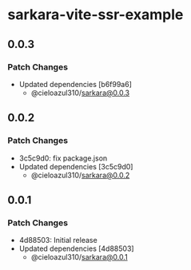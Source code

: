 # sarkara-vite-ssr-example

## 0.0.3

### Patch Changes

- Updated dependencies [b6f99a6]
  - @cieloazul310/sarkara@0.0.3

## 0.0.2

### Patch Changes

- 3c5c9d0: fix package.json
- Updated dependencies [3c5c9d0]
  - @cieloazul310/sarkara@0.0.2

## 0.0.1

### Patch Changes

- 4d88503: Initial release
- Updated dependencies [4d88503]
  - @cieloazul310/sarkara@0.0.1
